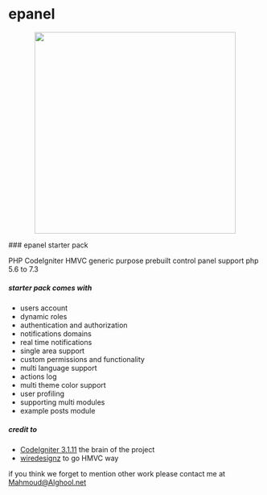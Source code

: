# epanel
<p align="center"><img src="https://develop.netmechanics.net/uploads/epanel.png" width="400"></p>
### epanel starter pack

PHP CodeIgniter HMVC generic purpose prebuilt control panel
support php 5.6 to 7.3
<h5>starter pack comes with</h5>
<ul>
    <li>users account</li>
    <li>dynamic roles</li>
    <li>authentication and authorization</li>
    <li>notifications domains</li>
    <li>real time notifications</li>
    <li>single area support</li>
    <li>custom permissions and functionality</li>
    <li>multi language support</li>
    <li>actions log</li>
    <li>multi theme color support</li>
    <li>user profiling</li>
    <li>supporting multi modules</li>
    <li>example posts module</li>
</ul

<br/>
<h5>credit to</h5>
<ul>
    <li><a href="https://codeigniter.com/" target="_blank">CodeIgniter 3.1.11</a> the brain of the project</li>
    <li><a href="https://bitbucket.org/wiredesignz/codeigniter-modular-extensions-hmvc" target="_blank">wiredesignz</a> to go HMVC way </li>
</ul>

 <span>if you think we forget to mention other work please contact me at Mahmoud@Alghool.net